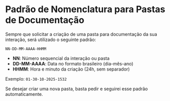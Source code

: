 # Padrão de Nomenclatura para Pastas de Documentação

Sempre que solicitar a criação de uma pasta para documentação da sua interação, será utilizado o seguinte padrão:

`NN-DD-MM-AAAA-HHMM`

- **NN**: Número sequencial da interação ou pasta
- **DD-MM-AAAA**: Data no formato brasileiro (dia-mês-ano)
- **HHMM**: Hora e minuto da criação (24h, sem separador)

Exemplo: `01-30-10-2025-1532`

Se desejar criar uma nova pasta, basta pedir e seguirei esse padrão automaticamente.